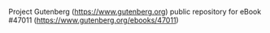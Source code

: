 Project Gutenberg (https://www.gutenberg.org) public repository for eBook #47011 (https://www.gutenberg.org/ebooks/47011)
